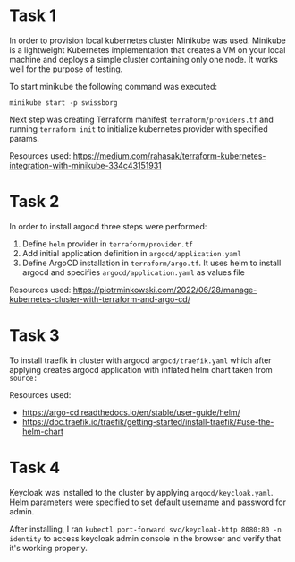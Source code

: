 # Task 1
In order to provision local kubernetes cluster Minikube was used. Minikube is a lightweight Kubernetes implementation that creates a VM on your local machine and deploys a simple cluster containing only one node. It works well for the purpose of testing.

To start minikube the following command was executed:

`minikube start -p swissborg`

Next step was creating Terraform manifest `terraform/providers.tf` and running `terraform init` to initialize kubernetes provider with specified params.

Resources used:
https://medium.com/rahasak/terraform-kubernetes-integration-with-minikube-334c43151931

# Task 2

In order to install argocd three steps were performed:

1. Define `helm` provider in `terraform/provider.tf`
2. Add initial application definition in `argocd/application.yaml`
3. Define ArgoCD installation in `terraform/argo.tf`. It uses helm to install argocd and specifies `argocd/application.yaml` as values file

Resources used: https://piotrminkowski.com/2022/06/28/manage-kubernetes-cluster-with-terraform-and-argo-cd/

# Task 3 

To install traefik in cluster with argocd `argocd/traefik.yaml` which after applying creates argocd application with inflated helm chart taken from `source:`

Resources used:
* https://argo-cd.readthedocs.io/en/stable/user-guide/helm/
* https://doc.traefik.io/traefik/getting-started/install-traefik/#use-the-helm-chart

# Task 4

Keycloak was installed to the cluster by applying `argocd/keycloak.yaml`. Helm parameters were specified to set default username and password for admin.

After installing, I ran `kubectl port-forward svc/keycloak-http 8080:80 -n identity` to access keycloak admin console in the browser and verify that it's working properly.